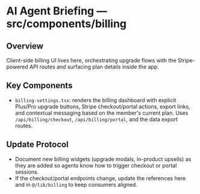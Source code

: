 # AI Agent Briefing — src/components/billing

## Overview
Client-side billing UI lives here, orchestrating upgrade flows with the Stripe-powered API routes and surfacing plan details inside the app.

## Key Components
- `billing-settings.tsx`: renders the billing dashboard with explicit Plus/Pro upgrade buttons, Stripe checkout/portal actions, export links, and contextual messaging based on the member's current plan. Uses `/api/billing/checkout`, `/api/billing/portal`, and the data export routes.

## Update Protocol
- Document new billing widgets (upgrade modals, in-product upsells) as they are added so agents know how to trigger checkout or portal sessions.
- If the checkout/portal endpoints change, update the references here and in `@/lib/billing` to keep consumers aligned.
